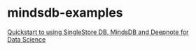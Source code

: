 # mindsdb-examples

[Quickstart to using SingleStore DB, MindsDB and Deepnote for Data Science](https://medium.com/@VeryFatBoy/quickstart-to-using-singlestore-db-mindsdb-and-deepnote-for-data-science-1f607f24843d)
